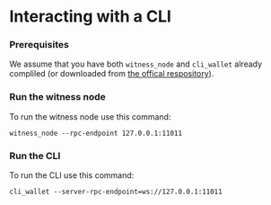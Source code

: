 # Interacting with a CLI
### Prerequisites
We assume that you have both `witness_node` and `cli_wallet` already compliled (or downloaded from [the offical respository](https://github.com/bitshares/bitshares-2/releases/latest)).

### Run the witness node
To run the witness node use this command:
```
witness_node --rpc-endpoint 127.0.0.1:11011
```
### Run the CLI
To run the CLI use this command:
```
cli_wallet --server-rpc-endpoint=ws://127.0.0.1:11011
```